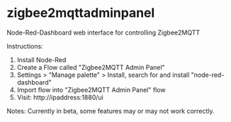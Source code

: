 # zigbee2mqttadminpanel
Node-Red-Dashboard web interface for controlling Zigbee2MQTT

Instructions:

1) Install Node-Red
2) Create a Flow called "Zigbee2MQTT Admin Panel"
3) Settings > "Manage palette" > Install, search for and install "node-red-dashboard"
4) Import flow into "Zigbee2MQTT Admin Panel" flow
5) Visit: http://ipaddress:1880/ui

Notes:
Currently in beta, some features may or may not work correctly.

